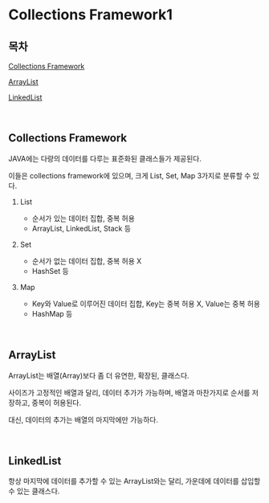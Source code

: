 # Collections Framework1

## 목차

[Collections Framework](#Collections-Framework)

[ArrayList](#ArrayList)

[LinkedList](#LinkedList)

<br>

## Collections Framework

JAVA에는 다량의 데이터를 다루는 표준화된 클래스들가 제공된다.

이들은 collections framework에 있으며, 크게 List, Set, Map 3가지로 분류할 수 있다.

1. List

   - 순서가 있는 데이터 집합, 중복 허용
   - ArrayList, LinkedList, Stack 등

2. Set

   - 순서가 없는 데이터 집합, 중복 허용 X
   - HashSet 등

3. Map
   - Key와 Value로 이루어진 데이터 집합, Key는 중복 허용 X, Value는 중복 허용
   - HashMap 등

<br>

## ArrayList

ArrayList는 배열(Array)보다 좀 더 유연한, 확장된, 클래스다.

사이즈가 고정적인 배열과 달리, 데이터 추가가 가능하며, 배열과 마찬가지로 순서를 저장하고, 중복이 허용된다.

대신, 데이터의 추가는 배열의 마지막에만 가능하다.

<br>

## LinkedList

항상 마지막에 데이터를 추가할 수 있는 ArrayList와는 달리, 가운데에 데이터를 삽입할 수 있는 클래스다.
